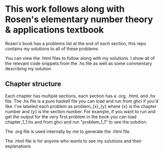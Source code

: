 # This work follows along with Rosen's elementary number theory & applications textbook
Rosen's book has a problems list at the end of each section, this repo contains my solutions to all of these problems

You can view the .html files to follow along with my solutions. I show all of the relevant code snippets from the .hs file as well as some commentary describing my solution

## Chapter structure
Each chapter has multiple sections, each section has a .org, .html, and .hs file. The .hs file is a pure haskell file you can load and run from ghci if you'd like. I've labeled each problem as problem_{x}_{y} where {x} is the chapter number and {y} is the section number. For example, if you want to run and get the output for the very first problem in the book you can load chapter_1_1.hs and from ghci and run "problem_1_1" to see the solution.

The .org file is used internally by me to generate the .html file.

The .html file is for anyone who wants to see my solutions and their explanations
